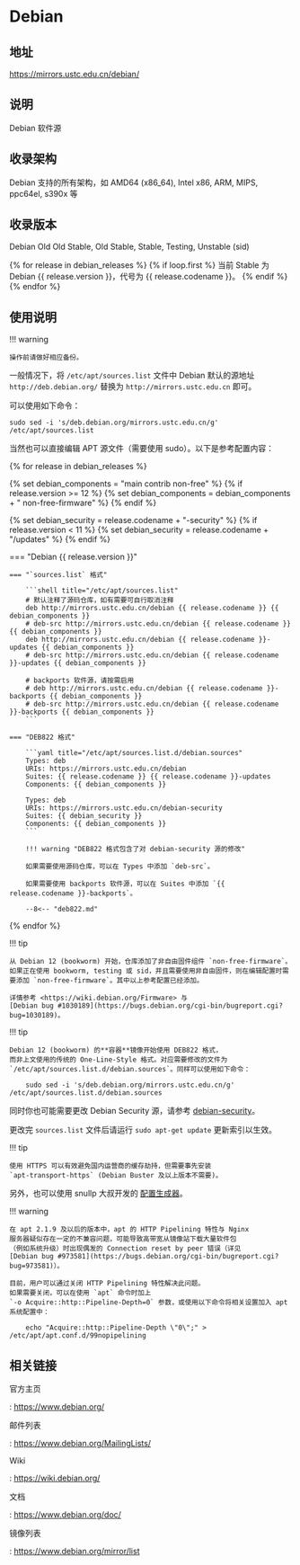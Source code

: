 # Debian

## 地址

<https://mirrors.ustc.edu.cn/debian/>

## 说明

Debian 软件源

## 收录架构

Debian 支持的所有架构，如 AMD64 (x86_64), Intel x86, ARM, MIPS, ppc64el, s390x 等

## 收录版本

Debian Old Old Stable, Old Stable, Stable, Testing, Unstable (sid)

{% for release in debian_releases %}
{% if loop.first %}
当前 Stable 为 Debian {{ release.version }}，代号为 {{ release.codename }}。
{% endif %}
{% endfor %}

## 使用说明

!!! warning

    操作前请做好相应备份。

一般情况下，将 `/etc/apt/sources.list` 文件中 Debian 默认的源地址 `http://deb.debian.org/` 替换为 `http://mirrors.ustc.edu.cn` 即可。

可以使用如下命令：

    sudo sed -i 's/deb.debian.org/mirrors.ustc.edu.cn/g' /etc/apt/sources.list

当然也可以直接编辑 APT 源文件（需要使用 sudo）。以下是参考配置内容：

{% for release in debian_releases %}

{% set debian_components = "main contrib non-free" %}
{% if release.version >= 12 %}
{% set debian_components = debian_components + " non-free-firmware" %}
{% endif %}

{% set debian_security = release.codename + "-security" %}
{% if release.version < 11 %}
{% set debian_security = release.codename + "/updates" %}
{% endif %}

=== "Debian {{ release.version }}"

    === "`sources.list` 格式"

        ```shell title="/etc/apt/sources.list"
        # 默认注释了源码仓库，如有需要可自行取消注释
        deb http://mirrors.ustc.edu.cn/debian {{ release.codename }} {{ debian_components }}
        # deb-src http://mirrors.ustc.edu.cn/debian {{ release.codename }} {{ debian_components }}
        deb http://mirrors.ustc.edu.cn/debian {{ release.codename }}-updates {{ debian_components }}
        # deb-src http://mirrors.ustc.edu.cn/debian {{ release.codename }}-updates {{ debian_components }}

        # backports 软件源，请按需启用
        # deb http://mirrors.ustc.edu.cn/debian {{ release.codename }}-backports {{ debian_components }}
        # deb-src http://mirrors.ustc.edu.cn/debian {{ release.codename }}-backports {{ debian_components }}
        ```

    === "DEB822 格式"

        ```yaml title="/etc/apt/sources.list.d/debian.sources"
        Types: deb
        URIs: https://mirrors.ustc.edu.cn/debian
        Suites: {{ release.codename }} {{ release.codename }}-updates
        Components: {{ debian_components }}

        Types: deb
        URIs: https://mirrors.ustc.edu.cn/debian-security
        Suites: {{ debian_security }}
        Components: {{ debian_components }}
        ```

        !!! warning "DEB822 格式包含了对 debian-security 源的修改"

        如果需要使用源码仓库，可以在 Types 中添加 `deb-src`。

        如果需要使用 backports 软件源，可以在 Suites 中添加 `{{ release.codename }}-backports`。

        --8<-- "deb822.md"
{% endfor %}

!!! tip

    从 Debian 12 (bookworm) 开始，仓库添加了非自由固件组件 `non-free-firmware`。如果正在使用 bookworm, testing 或 sid，并且需要使用非自由固件，则在编辑配置时需要添加 `non-free-firmware`。其中以上参考配置已经添加。

    详情参考 <https://wiki.debian.org/Firmware> 与
    [Debian bug #1030189](https://bugs.debian.org/cgi-bin/bugreport.cgi?bug=1030189)。

!!! tip

    Debian 12 (bookworm) 的**容器**镜像开始使用 DEB822 格式，
    而非上文使用的传统的 One-Line-Style 格式。对应需要修改的文件为
    `/etc/apt/sources.list.d/debian.sources`。同样可以使用如下命令：

        sudo sed -i 's/deb.debian.org/mirrors.ustc.edu.cn/g' /etc/apt/sources.list.d/debian.sources

同时你也可能需要更改 Debian Security 源，请参考 [debian-security](debian-security.md)。

更改完 `sources.list` 文件后请运行 `sudo apt-get update` 更新索引以生效。

!!! tip

    使用 HTTPS 可以有效避免国内运营商的缓存劫持，但需要事先安装
    `apt-transport-https` (Debian Buster 及以上版本不需要)。

另外，也可以使用 snullp 大叔开发的 [配置生成器](https://mirrors.ustc.edu.cn/repogen)。

!!! warning

    在 apt 2.1.9 及以后的版本中，apt 的 HTTP Pipelining 特性与 Nginx
    服务器疑似存在一定的不兼容问题，可能导致高带宽从镜像站下载大量软件包
    （例如系统升级）时出现偶发的 Connection reset by peer 错误（详见
    [Debian bug #973581](https://bugs.debian.org/cgi-bin/bugreport.cgi?bug=973581)）。

    目前，用户可以通过关闭 HTTP Pipelining 特性解决此问题。
    如果需要关闭，可以在使用 `apt` 命令时加上
    `-o Acquire::http::Pipeline-Depth=0` 参数，或使用以下命令将相关设置加入 apt 系统配置中：

        echo "Acquire::http::Pipeline-Depth \"0\";" > /etc/apt/apt.conf.d/99nopipelining

## 相关链接

官方主页

:   <https://www.debian.org/>

邮件列表

:   <https://www.debian.org/MailingLists/>

Wiki

:   <https://wiki.debian.org/>

文档

:   <https://www.debian.org/doc/>

镜像列表

:   <https://www.debian.org/mirror/list>
